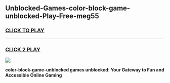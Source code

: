 
## Unblocked-Games-color-block-game-unblocked-Play-Free-meg55
<h3>
<a href="https://premium76.site?title=color-block-game-unblocked&ref=09A">CLICK TO PLAY</a></h3>
<hr>

<h3>
<a href="https://premium76.site?title=color-block-game-unblocked&ref=09A">CLICK 2 PLAY</a>
  
</h3>

<a href="https://premium76.site?title=color-block-game-unblocked&ref=09A"><img src="https://clearcache.store/games.png"></a>


**color-block-game-unblocked games unblocked: Your Gateway to Fun and Accessible Online Gaming**
